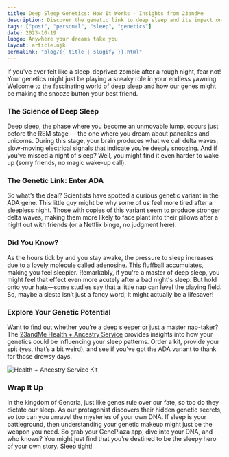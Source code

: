 ```yaml
---
title: Deep Sleep Genetics: How It Works - Insights from 23andMe
description: Discover the genetic link to deep sleep and its impact on your rest. 
tags: ["post", "personal", "sleep", "genetics"]
date: 2023-10-19
luogo: Anywhere your dreams take you
layout: article.njk
permalink: "blog/{{ title | slugify }}.html"
---
```


If you've ever felt like a sleep-deprived zombie after a rough night, fear not! Your genetics might just be playing a sneaky role in your endless yawning. Welcome to the fascinating world of deep sleep and how our genes might be making the snooze button your best friend. 

### The Science of Deep Sleep

Deep sleep, the phase where you become an unmovable lump, occurs just before the REM stage — the one where you dream about pancakes and unicorns. During this stage, your brain produces what we call delta waves, slow-moving electrical signals that indicate you’re deeply snoozing. And if you’ve missed a night of sleep? Well, you might find it even harder to wake up (sorry friends, no magic wake-up call).

### The Genetic Link: Enter ADA

So what’s the deal? Scientists have spotted a curious genetic variant in the ADA gene. This little guy might be why some of us feel more tired after a sleepless night. Those with copies of this variant seem to produce stronger delta waves, making them more likely to face plant into their pillows after a night out with friends (or a Netflix binge, no judgment here). 

### Did You Know?

As the hours tick by and you stay awake, the pressure to sleep increases due to a lovely molecule called adenosine. This fluffball accumulates, making you feel sleepier. Remarkably, if you're a master of deep sleep, you might feel that effect even more acutely after a bad night's sleep. But hold onto your hats—some studies say that a little nap can level the playing field. So, maybe a siesta isn’t just a fancy word; it might actually be a lifesaver!

### Explore Your Genetic Potential

Want to find out whether you’re a deep sleeper or just a master nap-taker? The [23andMe Health + Ancestry Service](https://www.23andme.com/topics/wellness/deep-sleep/) provides insights into how your genetics could be influencing your sleep patterns. Order a kit, provide your spit (yes, that’s a bit weird), and see if you’ve got the ADA variant to thank for those drowsy days.

![Health + Ancestry Service Kit](https://pub-prd-seohub-us-west-2.s3.us-west-2.amazonaws.com/wp-content/uploads/sites/2/2022/03/HA-Kit-Image-1.png)

### Wrap It Up

In the kingdom of Genoria, just like genes rule over our fate, so too do they dictate our sleep. As our protagonist discovers their hidden genetic secrets, so too can you unravel the mysteries of your own DNA. If sleep is your battleground, then understanding your genetic makeup might just be the weapon you need. So grab your GenePlaza app, dive into your DNA, and who knows? You might just find that you’re destined to be the sleepy hero of your own story. Sleep tight!